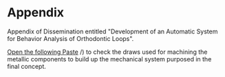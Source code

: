 # Appendix
Appendix of Dissemination entitled "Development of an Automatic System for Behavior Analysis of Orthodontic Loops".

[Open the following Paste](./2D%20Technical%20Draws/)
/)
to check the draws used for machining the metallic components to build up the mechanical system purposed in the final concept.



